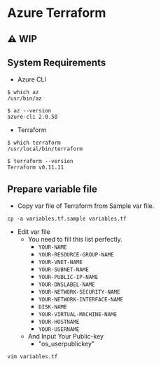 # Azure Terraform

## :warning: WIP

## System Requirements

+ Azure CLI

```
$ which az                                                                            
/usr/bin/az

$ az --version                                                                        
azure-cli 2.0.58 
```

+ Terraform

```
$ which terraform
/usr/local/bin/terraform

$ terraform --version                                                                
Terraform v0.11.11
```

## Prepare variable file

+ Copy var file of Terraform from Sample var file.

```
cp -a variables.tf.sample variables.tf
```

+ Edit var file
    + You need to fill this list perfectly.
        + `YOUR-NAME`
        + `YOUR-RESOURCE-GROUP-NAME`
        + `YOUR-VNET-NAME`
        + `YOUR-SUBNET-NAME`
        + `YOUR-PUBLIC-IP-NAME`
        + `YOUR-DNSLABEL-NAME`
        + `YOUR-NETWORK-SECURITY-NAME`
        + `YOUR-NETWORK-INTERFACE-NAME`
        + `DISK-NAME`
        + `YOUR-VIRTUAL-MACHINE-NAME`
        + `YOUR-HOSTNAME`
        + `YOUR-USERNAME`
    + And Input Your Public-key 
        + "os_userpublickey"

```
vim variables.tf
```

